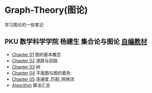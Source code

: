 # Graph-Theory(图论)
学习图论的一些笔记
## PKU 数学科学学院 杨建生 集合论与图论 [自编教材](./PKU-Set-Theory-and-Graph-Theory)
+ [Chapter 01](./PKU-Set-Theory-and-Graph-Theory/Chapter-01/README.md) 图的基本概念
+ [Chapter 02](./PKU-Set-Theory-and-Graph-Theory/Chapter-02/README.md) 道路与回路
+ [Chapter 03](./PKU-Set-Theory-and-Graph-Theory/Chapter-03/README.md) 树
+ [Chapter 04](./PKU-Set-Theory-and-Graph-Theory/Chapter-04/README.md) 平面图与图的着色
+ [Chapter 05](./PKU-Set-Theory-and-Graph-Theory/Chapter-05/README.md) 连通度_匹配_网络流
+ [Algorithm](./Algorithm/README.md) 算法汇总